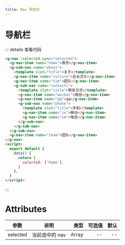 ```yaml
---
title: Nav 导航栏
---
```


# 导航栏

<ClientOnly>
  <nav-demo-1></nav-demo-1>
</ClientOnly>

::: details 查看代码

```html
<g-nav :selected.sync="selected">
  <g-nav-item name="home">首页</g-nav-item>
  <g-sub-nav name="about">
    <template slot="title">关于</template>
    <g-nav-item name="culture">企业文化</g-nav-item>
    <g-nav-item name="tim">团队</g-nav-item>
    <g-sub-nav name="contacts">
      <template slot="title">联系方式</template>
      <g-nav-item name="wechat">微信</g-nav-item>
      <g-nav-item name="qq">qq</g-nav-item>
      <g-sub-nav name="phone">
        <template slot="title">手机</template>
        <g-nav-item name="cn">移动</g-nav-item>
        <g-nav-item name="cm">电信</g-nav-item>
      </g-sub-nav>
    </g-sub-nav>
  </g-sub-nav>
  <g-nav-item name="team">团队</g-nav-item>
</g-nav>
<script>
  export default {
    data() {
      return {
        selected: ['home'],
      }
    },
  }
</script>
```

:::

# Attributes

| 参数     |      说明      |  类型 | 可选值 | 默认 |
| -------- | :------------: | ----: | -----: | ---: |
| selected | 当前选中的 nav | Array |     -- |   -- |
